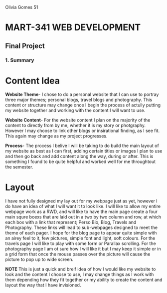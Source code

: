 Olivia Gomes 51

# MART-341 WEB DEVELOPMENT
## Final Project
### 1. Summary


# Content Idea

**Website Theme**- I chose to do a personal website that I can use to portray three major themes; personal blogs, travel blogs and photography. This content or structure may change once I begin the process of actully putting my website together and working with the content I will want to use.

**Website Content**- For the website content I plan on the majority of the content to directly from by me, whether it is my story or photgraphy. However I may choose to link other blogs or insirational finding, as I see fit. This again may change as my project progresses.

**Process**- The process I belive I will be taking to do build the main layout of my website as best as I can first, adding certain titles or images I plan to use and then go back and add content along the way, during or after. This is something I found to be quite helpful and worked well for me throughtout the semester.

# Layout

I have not fully designed my lay out for my webpage just as yet, however I do have an idea of what I will want it to look like. I will like to allow my entire webpage work as a RWD, and will like to have the main page create a four main squre boexs that are laid out in a two by two column and row, at which each box with a link that represent; Perso Bio, Blog, Travels and Photography. These links will lead to sub-webpages designed to meet the theme of each pager. I hope for the blog page to appear quite simple with an airey feel to it, few pictures, simple font and light, soft colours. For the travels page I will like to play with some form or Parallax scrolling. For the photography page I am ot sure how I will like it but I may keep it simple or in a grid form that once the mouse passes over the picture will cause the picture to pop up to wide screen.

**NOTE** This is just a quick and breif idea of how I would like my website to look and the content I choose to use, I may change things as I work with them depending how they fit together or my ability to create the content and layout the way that I have invisioned. 
